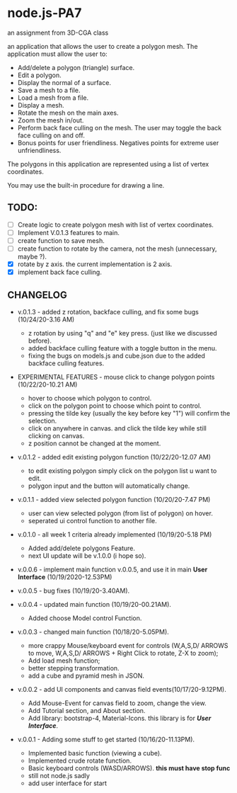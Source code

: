 # node.js-PA7
an assignment from 3D-CGA class

an application that allows the user to create a polygon mesh. The application must allow the user to:
*	Add/delete a polygon (triangle) surface.
* Edit a polygon.
*	Display the normal of a surface.
*	Save a mesh to a file.
*	Load a mesh from a file.
*	Display a mesh.
*	Rotate the mesh on the main axes.
*	Zoom the mesh in/out. 
*	Perform back face culling on the mesh. The user may toggle the back face culling on and off.
*	Bonus points for user friendliness. Negatives points for extreme user unfriendliness.

The polygons in this application are represented using a list of vertex coordinates.

You may use the built-in procedure for drawing a line.

## TODO:
- [ ] Create logic to create polygon mesh with list of vertex coordinates.
- [ ] Implement V.0.1.3 features to main.
- [ ] create function to save mesh.
- [ ] create function to rotate by the camera, not the mesh (unnecessary, maybe ?).
- [x] rotate by z axis. the current implementation is 2 axis.
- [x] implement back face culling.

## CHANGELOG
- v.0.1.3 - added z rotation, backface culling, and fix some bugs (10/24/20-3.16 AM)
  * z rotation by using "q" and "e" key press. (just like we discussed before).
  * added backface culling feature with a toggle button in the menu.
  * fixing the bugs on models.js and cube.json due to the added backface culling features.

- EXPERIMENTAL FEATURES - mouse click to change polygon points (10/22/20-10.21 AM)
  * hover to choose which polygon to control.
  * click on the polygon point to choose which point to control.
  * pressing the tilde key (usually the key before key "1") will confirm the selection.
  * click on anywhere in canvas. and click the tilde key while still clicking on canvas.
  * z position cannot be changed at the moment.

- v.0.1.2 - added edit existing polygon function (10/22/20-12.07 AM)
  * to edit existing polygon simply click on the polygon list u want to edit.
  * polygon input and the button will automatically change.

- v.0.1.1 - added view selected polygon function (10/20/20-7.47 PM)
  * user can view selected polygon (from list of polygon) on hover.
  * seperated ui control function to another file.
  
- v.0.1.0 - all week 1 criteria already implemented (10/19/20-5.18 PM)
  * Added add/delete polygons Feature.
  * next UI update will be v.1.0.0 (i hope so).
  
- v.0.0.6 - implement main function v.0.0.5, and use it in main **User Interface** (10/19/2020-12.53PM)

- v.0.0.5 - bug fixes (10/19/20-3.40AM).

- v.0.0.4 - updated main function (10/19/20-00.21AM).
  * Added choose Model control Function.


- v.0.0.3 - changed main function (10/18/20-5.05PM).
  * more crappy Mouse/keyboard event for controls (W,A,S,D/ ARROWS to move, W,A,S,D/ ARROWS + Right Click to rotate, Z-X to zoom);
  * Add load mesh function;
  * better stepping transformation.
  * add a cube and pyramid mesh in JSON.
  
  
- v.0.0.2 - add UI components and canvas field events(10/17/20-9.12PM).
  * Add Mouse-Event for canvas field to zoom, change the view.
  * Add Tutorial section, and About section.
  * Add library: bootstrap-4, Material-Icons. this library is for ***User Interface***.
  
  
- v.0.0.1 - Adding some stuff to get started (10/16/20-11.13PM).
  * Implemented basic function (viewing a cube).
  * Implemented crude rotate function.
  * Basic keyboard controls (WASD/ARROWS). **this must have stop func**
  * still not node.js sadly
  * add user interface for start
